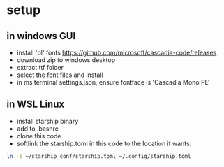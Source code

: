 # setup

## in windows GUI
- install 'pl' fonts https://github.com/microsoft/cascadia-code/releases
- download zip to windows desktop
- extract ttf folder
- select the font files and install
- in ms terminal settings.json, ensure fontface is 'Cascadia Mono PL'

## in WSL Linux
- install starship binary
- add to .bashrc
- clone this code
- softlink the starship.toml in this code to the location it wants:
```bash
ln -s ~/starship_conf/starship.toml ~/.config/starship.toml
```
